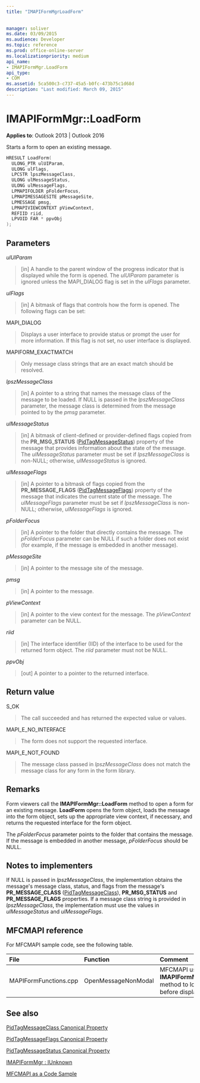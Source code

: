 ```yaml
---
title: "IMAPIFormMgrLoadForm"
 
 
manager: soliver
ms.date: 03/09/2015
ms.audience: Developer
ms.topic: reference
ms.prod: office-online-server
ms.localizationpriority: medium
api_name:
- IMAPIFormMgr.LoadForm
api_type:
- COM
ms.assetid: 5ca500c3-c737-45a5-b0fc-473b75c1d68d
description: "Last modified: March 09, 2015"
---
```


# IMAPIFormMgr::LoadForm

  
  
**Applies to**: Outlook 2013 | Outlook 2016 
  
Starts a form to open an existing message.
  
```cpp
HRESULT LoadForm(
  ULONG_PTR ulUIParam,
  ULONG ulFlags,
  LPCSTR lpszMessageClass,
  ULONG ulMessageStatus,
  ULONG ulMessageFlags,
  LPMAPIFOLDER pFolderFocus,
  LPMAPIMESSAGESITE pMessageSite,
  LPMESSAGE pmsg,
  LPMAPIVIEWCONTEXT pViewContext,
  REFIID riid,
  LPVOID FAR * ppvObj
);
```

## Parameters

 _ulUIParam_
  
> [in] A handle to the parent window of the progress indicator that is displayed while the form is opened. The  _ulUIParam_ parameter is ignored unless the MAPI_DIALOG flag is set in the _ulFlags_ parameter. 
    
 _ulFlags_
  
> [in] A bitmask of flags that controls how the form is opened. The following flags can be set:
    
MAPI_DIALOG 
  
> Displays a user interface to provide status or prompt the user for more information. If this flag is not set, no user interface is displayed.
    
MAPIFORM_EXACTMATCH 
  
> Only message class strings that are an exact match should be resolved.
    
 _lpszMessageClass_
  
> [in] A pointer to a string that names the message class of the message to be loaded. If NULL is passed in the _lpszMessageClass_ parameter, the message class is determined from the message pointed to by the  _pmsg_ parameter. 
    
 _ulMessageStatus_
  
> [in] A bitmask of client-defined or provider-defined flags copied from the **PR_MSG_STATUS** ([PidTagMessageStatus](pidtagmessagestatus-canonical-property.md)) property of the message that provides information about the state of the message. The  _ulMessageStatus_ parameter must be set if  _lpszMessageClass_ is non-NULL; otherwise,  _ulMessageStatus_ is ignored. 
    
 _ulMessageFlags_
  
> [in] A pointer to a bitmask of flags copied from the **PR_MESSAGE_FLAGS** ([PidTagMessageFlags](pidtagmessageflags-canonical-property.md)) property of the message that indicates the current state of the message. The  _ulMessageFlags_ parameter must be set if  _lpszMessageClass_ is non-NULL; otherwise,  _ulMessageFlags_ is ignored. 
    
 _pFolderFocus_
  
> [in] A pointer to the folder that directly contains the message. The  _pFolderFocus_ parameter can be NULL if such a folder does not exist (for example, if the message is embedded in another message). 
    
 _pMessageSite_
  
> [in] A pointer to the message site of the message.
    
 _pmsg_
  
> [in] A pointer to the message.
    
 _pViewContext_
  
> [in] A pointer to the view context for the message. The  _pViewContext_ parameter can be NULL. 
    
 _riid_
  
> [in] The interface identifier (IID) of the interface to be used for the returned form object. The  _riid_ parameter must not be NULL. 
    
 _ppvObj_
  
> [out] A pointer to a pointer to the returned interface.
    
## Return value

S_OK 
  
> The call succeeded and has returned the expected value or values.
    
MAPI_E_NO_INTERFACE 
  
> The form does not support the requested interface.
    
MAPI_E_NOT_FOUND 
  
> The message class passed in  _lpszMessageClass_ does not match the message class for any form in the form library. 
    
## Remarks

Form viewers call the **IMAPIFormMgr::LoadForm** method to open a form for an existing message. **LoadForm** opens the form object, loads the message into the form object, sets up the appropriate view context, if necessary, and returns the requested interface for the form object. 
  
The  _pFolderFocus_ parameter points to the folder that contains the message. If the message is embedded in another message,  _pFolderFocus_ should be NULL. 
  
## Notes to implementers

If NULL is passed in  _lpszMessageClass_, the implementation obtains the message's message class, status, and flags from the message's **PR_MESSAGE_CLASS** ([PidTagMessageClass](pidtagmessageclass-canonical-property.md)), **PR_MSG_STATUS** and **PR_MESSAGE_FLAGS** properties. If a message class string is provided in  _lpszMessageClass_, the implementation must use the values in  _ulMessageStatus_ and  _ulMessageFlags_.
  
## MFCMAPI reference

For MFCMAPI sample code, see the following table.
  
|**File**|**Function**|**Comment**|
|:-----|:-----|:-----|
|MAPIFormFunctions.cpp  <br/> |OpenMessageNonModal  <br/> |MFCMAPI uses the **IMAPIFormMgr::LoadForm** method to load a form before displaying it. |
   
## See also



[PidTagMessageClass Canonical Property](pidtagmessageclass-canonical-property.md)
  
[PidTagMessageFlags Canonical Property](pidtagmessageflags-canonical-property.md)
  
[PidTagMessageStatus Canonical Property](pidtagmessagestatus-canonical-property.md)
  
[IMAPIFormMgr : IUnknown](imapiformmgriunknown.md)


[MFCMAPI as a Code Sample](mfcmapi-as-a-code-sample.md)

